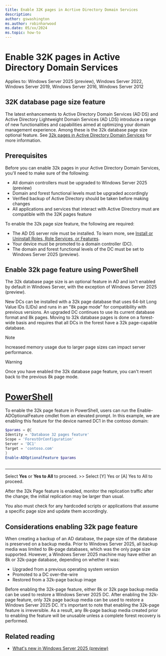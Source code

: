 ```yaml
---
title: Enable 32K pages in Acrtive Directory Domain Services
description: 
author: gswashington
ms.author: robinharwood
ms.date: 05/xx/2024
ms.topic: how-to
---
```


# Enable 32K pages in Active Directory Domain Services

Applies to: Windows Server 2025 (preview), Windows Server 2022, Windows Server 2019, Windows Server 2016, Windows Server 2012 

## 32K database page size feature

The latest enhancements to Active Directory Domain Services (AD DS) and Active Directory Lightweight Domain Services (AD LDS) introduce a range of new functionalities and capabilities aimed at optimizing your domain management experience. Among these is the 32k database page size optional feature. See [32k pages in Active Directory Domain Services](/32K-page-feature-ad-domain-services.md) for more information.

## Prerequisites

Before you can enable 32k pages in your Active Directory Domain Services, you'll need to make sure of the following:

- All domain controllers must be upgraded to Windows Server 2025 (preview)
- Domain and forest functional levels must be upgraded accordingly
- Verified backup of Active Directory should be taken before making changes
- All applications and services that interact with Active Directory must are compatible with the 32K pages feature

To enable the 32k page size feature, the following are required:

- The AD DS server role must be installed. To learn more, see [Install or Uninstall Roles, Role Services, or Features](/windows-server/administration/server-manager/install-or-uninstall-roles-role-services-or-features).
- Your device must be promoted to a domain controller (DC).
- The domain and forest functional levels of the DC must be set to Windows Server 2025 (preview).

## Enable 32k page feature using PowerShell

The 32k database page size is an optional feature in AD and isn't enabled by default in Windows Server, with the exception of Windows Server 2025 (preview).

New DCs can be installed with a 32k page database that uses 64-bit Long Value IDs (LIDs) and runs in an "8k page mode" for compatibility with previous versions. An upgraded DC continues to use its current database format and 8k pages. Moving to 32k database pages is done on a forest-wide basis and requires that all DCs in the forest have a 32k page-capable database.

> [!NOTE]
> Increased memory usage due to larger page sizes can impact server performance.

> [!WARNING]
> Once you have enabled the 32k database page feature, you can't revert back to the previous 8k page mode.

# [PowerShell](#tab/powershell)

To enable the 32k page feature in PowerShell, users can run the Enable-ADOptionalFeature cmdlet from an elevated prompt. In this example, we are enabling this feature for the device named DC1 in the contoso domain:

```powershell
$params = @{
Identity = 'Database 32 pages feature'
Scope = 'ForestOrConfiguration'
Server = 'DC1'
Target = 'contoso.com'
}
Enable-ADOptionalFeature $params
    
```

---

Select **Yes** or **Yes to All** to proceed. >> Select [Y] Yes or [A] Yes to All to proceed.

After the 32k Page feature is enabled, monitor the replication traffic after the change; the initial replication may be larger than usual.

You also must check for any hardcoded scripts or applications that assume a specific page size and update them accordingly.

## Considerations enabling 32k page feature

When creating a backup of an AD database, the page size of the database is preserved on a backup media. Prior to Windows Server 2025, all backup media was limited to 8k-page databases, which was the only page size supported. However, a Windows Server 2025 machine may have either an 8k or 32k-page database, depending on whether it was:

- Upgraded from a previous operating system version
- Promoted to a DC over-the-wire
- Restored from a 32k-page backup image

Before enabling the 32k-page feature, either 8k or 32k page backup media can be used to restore a Windows Server 2025 DC. After enabling the 32k-page feature, only 32k page backup media can be used to restore a Windows Server 2025 DC. It's important to note that enabling the 32k-page feature is irreversible. As a result, any 8k-page backup media created prior to enabling the feature will be unusable unless a complete forest recovery is performed.

## Related reading

- [What's new in Windows Server 2025 (preview)](/windows-server/get-started/whats-new-windows-server-2025#active-directory-domain-services)
